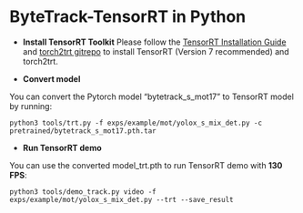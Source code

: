 # ByteTrack-TensorRT in Python

* **Install TensorRT Toolkit**
Please follow the [TensorRT Installation Guide](https://docs.nvidia.com/deeplearning/tensorrt/install-guide/index.html) and [torch2trt gitrepo](https://github.com/NVIDIA-AI-IOT/torch2trt) to install TensorRT (Version 7 recommended) and torch2trt.

* **Convert model**

You can convert the Pytorch model “bytetrack_s_mot17” to TensorRT model by running:

```shell
python3 tools/trt.py -f exps/example/mot/yolox_s_mix_det.py -c pretrained/bytetrack_s_mot17.pth.tar
```

* **Run TensorRT demo**

You can use the converted model_trt.pth to run TensorRT demo with **130 FPS**:

```shell
python3 tools/demo_track.py video -f exps/example/mot/yolox_s_mix_det.py --trt --save_result
```
